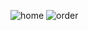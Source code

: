 
![home](https://github.com/user-attachments/assets/e3f095a0-06ac-4203-b0f5-e0b64a1a480c)
![order](https://github.com/user-attachments/assets/c0c655be-71c7-49b2-9890-5224568e4298)
